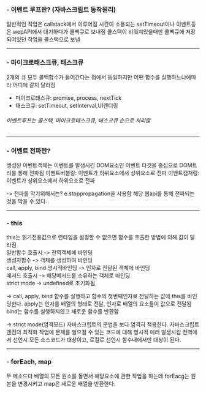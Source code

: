 ### - 이벤트 루프란? (자바스크립트 동작원리)
일반적인 작업은 callstack에서 이루어짐
시간이 소용되는 setTimeout이나 이벤트등은 wepAPI에서 대기하다가 콜백큐로 보내짐
콜스택이 비워져있을때만 콜백큐에 저장되어있던 작업을 콜스택으로 보냄

---

### - 마이크로태스크큐, 태스크큐
2개의 큐 모두 콜백함수가 들어간다는 점에서 동일하지만 어떤 함수를 실행하느냐에따라 어디에 갈지 달라짐
- 마이크로태스큐: promise, process, nextTick
- 태스크큐: setTimeout, setInterval,UI렌더링 

###### 이벤트루프는 콜스택, 마이크로태스크큐, 태스크큐 순으로 처리함 

---

### - 이벤트 전파란?
생성된 이벤트객체는 이벤트를 발생시긴 DOM요소인 이벤트 타깃을 중심으로 DOM트리를 통해 전파됨
이벤트버블링: 이벤트가 하위요소에서 상위요소로 전파
이벤트캡쳐링: 이벤트가 상위요소에서 하위요소로 전파

-> 전파를 막기위해서는?
e.stoppropagation을 사용함
해당 웹api를 통해 전파되는 것을 막을 수 있다.

---

### - this
this는 읽기전용값으로 런타임을 설정할 수 없으면 함수를 호출한 방법에 의해 값이 달라짐<br/>
일반함수 호출시 -> 전역객체에 바인딩<br/>
생성자함수 -> 객체를 생성하여 바인딩<br/>
call, apply, bind 명시적바인딩 -> 인자로 전달된 객체에 바인딩<br/>
메서드 호출시 -> 해당메서드를 소유하는 객체로 바인딩<br/>
strict mode -> undefined로 초기화됨<br/>

-> call, apply, bind
함수를 실행하고 함수의 첫번째인자로 전달하는 값에 this를 바인딩한다.
apply는 인자를 배열의 형태로 전달, 인자로 배열의 요소들이 값으로 전달됨
bind는 함수를 실행하지않고 새로운 함수를 반환함

-> strict mode(엄격모드)
자바스크립트의 문법을 보다 엄격히 적용한다.
자바스크립트 엔진의 최적화 작업에 문제를 일으킬 수 있는 코드에 대해 명시적 에러 발생시킴
전역에서 선언시 모든 소스코드가 대상이고, 로컬로 선언시 함수내에서만 대상이 된다.

---

### - forEach, map
두 메소드다 배열의 모든 원소를 돌면서 해당요소에 관한 작업을 하는데
forEacg는 원본을 변경시키고 map은 새로운 배열을 반환한다.
